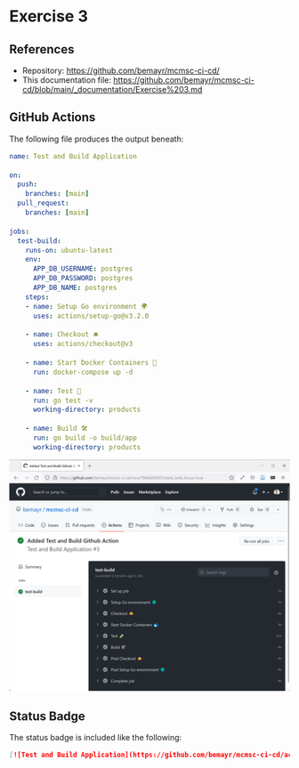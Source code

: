 # Exercise 3

## References
- Repository: https://github.com/bemayr/mcmsc-ci-cd/
- This documentation file: https://github.com/bemayr/mcmsc-ci-cd/blob/main/_documentation/Exercise%203.md

## GitHub Actions

The following file produces the output beneath:

```yml
name: Test and Build Application

on:
  push:
    branches: [main]
  pull_request:
    branches: [main]

jobs:
  test-build:
    runs-on: ubuntu-latest
    env:
      APP_DB_USERNAME: postgres
      APP_DB_PASSWORD: postgres
      APP_DB_NAME: postgres
    steps:
    - name: Setup Go environment 🌍
      uses: actions/setup-go@v3.2.0

    - name: Checkout 🛎️
      uses: actions/checkout@v3

    - name: Start Docker Containers 🐋
      run: docker-compose up -d

    - name: Test 🧪
      run: go test -v
      working-directory: products

    - name: Build 🛠️
      run: go build -o build/app
      working-directory: products
```

![GitHub Actions Successful Run](./Exercise%203.png)

## Status Badge

The status badge is included like the following:

```markdown
[![Test and Build Application](https://github.com/bemayr/mcmsc-ci-cd/actions/workflows/test-build.yml/badge.svg)](https://github.com/bemayr/mcmsc-ci-cd/actions/workflows/test-build.yml)
```
